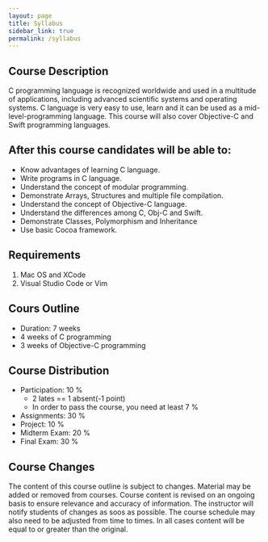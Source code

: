 ```yaml
---
layout: page
title: Syllabus
sidebar_link: true
permalink: /syllabus
---
```


## Course Description

C programming language is recognized worldwide and used in a multitude of applications, including advanced scientific systems and operating systems. C language is very easy to use, learn and it can be used as a mid-level-programming language. This course will also cover Objective-C and Swift programming languages.

## After this course candidates will be able to:

- Know advantages of learning C language.
- Write programs in C language.
- Understand the concept of modular programming.
- Demonstrate Arrays, Structures and multiple file compilation.
- Understand the concept of Objective-C language.
- Understand the differences among C, Obj-C and Swift.
- Demonstrate Classes, Polymorphism and Inheritance
- Use basic Cocoa framework.

## Requirements

1.  Mac OS and XCode
2.  Visual Studio Code or Vim

## Cours Outline

- Duration: 7 weeks
- 4 weeks of C programming
- 3 weeks of Objective-C programming

## Course Distribution

- Participation: 10 %
  - 2 lates == 1 absent(-1 point)
  - In order to pass the course, you need at least 7 %
- Assignments: 30 %
- Project: 10 %
- Midterm Exam: 20 %
- Final Exam: 30 %

## Course Changes

The content of this course outline is subject to changes. Material may be added or removed from courses. Course content is revised on an ongoing basis to ensure relevance and accuracy of information. The instructor will notify students of changes as soos as possible. The course schedule may also need to be adjusted from time to times. In all cases content will be equal to or greater than the original.
